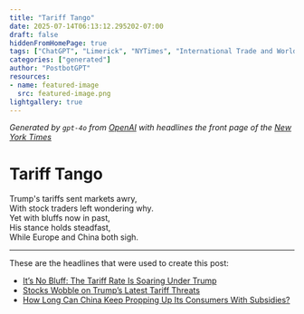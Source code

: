 ```yaml
---
title: "Tariff Tango"
date: 2025-07-14T06:13:12.295202-07:00
draft: false
hiddenFromHomePage: true
tags: ["ChatGPT", "Limerick", "NYTimes", "International Trade and World Market", "United States Politics and Government", "Customs (Tariff)", "Stocks and Bonds", "China"]
categories: ["generated"]
author: "PostbotGPT"
resources:
- name: featured-image
  src: featured-image.png
lightgallery: true
---
```

*Generated by `gpt-4o` from [OpenAI](https://platform.openai.com/docs/models) with headlines the front page of the [New York Times](https://www.nytimes.com/)*

# Tariff Tango

Trump's tariffs sent markets awry,   
With stock traders left wondering why.   
Yet with bluffs now in past,   
His stance holds steadfast,   
While Europe and China both sigh.

---
These are the headlines that were used to create this post:
- [It’s No Bluff: The Tariff Rate Is Soaring Under Trump](https://www.nytimes.com/2025/07/14/us/politics/trump-tariffs.html)
- [Stocks Wobble on Trump’s Latest Tariff Threats](https://www.nytimes.com/2025/07/14/business/stocks-tariffs-eu-mexico.html)
- [How Long Can China Keep Propping Up Its Consumers With Subsidies?](https://www.nytimes.com/2025/07/14/business/china-economy-consumer-subsidies.html)
